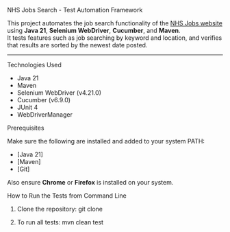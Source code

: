 NHS Jobs Search - Test Automation Framework

This project automates the job search functionality of the [NHS Jobs website](https://www.jobs.nhs.uk/) using **Java 21**, **Selenium WebDriver**, **Cucumber**, and **Maven**.  
It tests features such as job searching by keyword and location, and verifies that results are sorted by the newest date posted.

---

Technologies Used

- Java 21
- Maven
- Selenium WebDriver (v4.21.0)
- Cucumber (v6.9.0)
- JUnit 4
- WebDriverManager

Prerequisites

Make sure the following are installed and added to your system PATH:

- [Java 21]
- [Maven]
- [Git]

Also ensure **Chrome** or **Firefox** is installed on your system.

How to Run the Tests from Command Line

1. Clone the repository:
git clone

2. To run all tests:
mvn clean test
